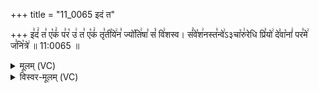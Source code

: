 +++
title = "11_0065 इदं त"

+++
इ꣣दं꣢ त꣣ ए꣡कं꣢ प꣣र꣡ उ꣢ त꣣ ए꣡कं꣢ तृ꣣ती꣡ये꣢न꣣ ज्यो꣡ति꣢षा꣣ सं꣡ वि꣢शस्व। सं꣣वे꣡श꣢नस्त꣣न्वे꣢ऽ३चा꣡रु꣢रेधि प्रि꣣यो꣢ दे꣣वा꣡नां꣢ पर꣣मे꣢ ज꣣नि꣡त्रे꣢ ॥ 11:0065 ॥

<details><summary>मूलम् (VC)</summary>

इ꣣दं꣢ त꣣ ए꣡कं꣢ प꣣र꣡ उ꣢ त꣣ ए꣡कं꣢ तृ꣣ती꣡ये꣢न꣣ ज्यो꣡ति꣢षा꣣ सं꣡ वि꣢शस्व । सं꣣वे꣡श꣢नस्त꣣न्वे꣢३꣱चा꣡रु꣢रेधि प्रि꣣यो꣢ दे꣣वा꣡नां꣢ पर꣣मे꣢ ज꣣नि꣡त्रे꣢ ॥६५॥
</details>

<details><summary>विस्वर-मूलम् (VC)</summary>

इदं त एकं पर उ त एकं तृतीयेन ज्योतिषा सं विशस्व । संवेशनस्तन्वे३चारुरेधि प्रियो देवानां परमे जनित्रे ॥६५॥
</details>
